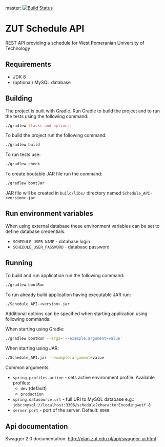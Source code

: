 master: [![Build Status](https://travis-ci.org/MADWI/Schedule_API.svg?branch=master)](https://travis-ci.org/MADWI/Schedule_API)

# ZUT Schedule API 
REST API providing a schedule for West Pomeranian University of Technology

## Requirements
- JDK 8
- (optional) MySQL database

## Building
The project is built with Gradle. Run Gradle to build the project and to run the tests using the following command:

```bash
./gradlew [tasks-and-options]
```

To build the project run the following command:
```bash
./gradlew build
```

To run tests use:
```bash
./gradlew check
```

To create bootable JAR file run the command:
```bash
./gradlew bootJar
```
JAR file will be created in `build/libs/` directory named `Schedule_API-<version>.jar`

## Run environment variables
When using external database these environment variables can be set to define database credentials.

- `SCHEDULE_USER_NAME` - database login
- `SCHEDULE_USER_PASSWORD` - database password

## Running
To build and run application run the following command:
```bash
./gradlew bootRun
```

To run already build application having executable JAR run:
```bash
./Schedule_API-<version>.jar
```

Additional options can be specified when starting application using following commands:

When starting using Gradle:
```bash
./gradlew bootRun --args='--example.argument=value'
```
When starting using JAR:
```bash
./Schedule_API.jar --example.argument=value
```

Common arguments:
- `spring.profiles.active` - sets active environment profile. Available profiles:
    - `dev` (default)
    - `production`
- `spring.datasource.url` - full URI to MySQL database e.g.: `jdbc:mysql://localhost:3306/schedule?characterEncoding=utf-8`
- `server.port` - port of the server. Default: `8080`

## Api documentation
Swagger 2.0 documentation: 
http://plan.zut.edu.pl/api/swagger-ui.html
